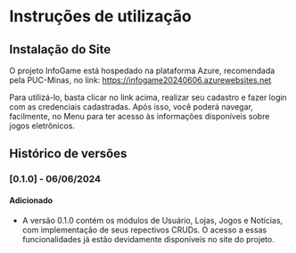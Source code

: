 # Instruções de utilização

## Instalação do Site

O projeto InfoGame está hospedado na plataforma Azure, recomendada pela PUC-Minas, no link: https://infogame20240606.azurewebsites.net

Para utilizá-lo, basta clicar no link acima, realizar seu cadastro e fazer login com as credenciais cadastradas. Após isso, você poderá navegar, facilmente, no Menu para ter acesso às informações disponíveis sobre jogos eletrônicos.

## Histórico de versões

### [0.1.0] - 06/06/2024
#### Adicionado
- A versão 0.1.0 contém os módulos de Usuário, Lojas, Jogos e Notícias, com implementação de seus repectivos CRUDs. O acesso a essas funcionalidades já estão devidamente disponíveis no site do projeto.
